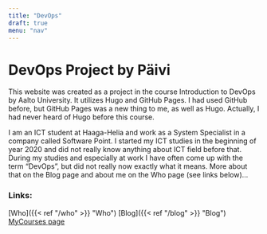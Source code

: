 ```yaml
---
title: "DevOps"
draft: true
menu: "nav"
---
```


# DevOps Project by Päivi

This website was created as a project in the course Introduction to DevOps by Aalto University. It utilizes Hugo and GitHub Pages. I had used GitHub before, but GitHub Pages was a new thing to me, as well as Hugo. Actually, I had never heard of Hugo before this course. 

I am an ICT student at Haaga-Helia and work as a System Specialist in a company called Software Point. I started my ICT studies in the beginning of year 2020 and did not really know anything about ICT field before that. During my studies and especially at work I have often come up with the term “DevOps”, but did not really now exactly what it means. More about that on the Blog page and about me on the Who page (see links below)…


### Links:
 
 [Who]({{< ref "/who" >}} "Who")
 [Blog]({{< ref "/blog" >}} "Blog")
 [MyCourses page](https://mycourses.aalto.fi/course/view.php?id=34305)